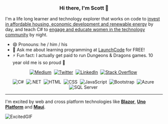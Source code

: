 ### <p align="center">Hi there, I'm Scott 👋</p>

I'm a life long learner and technology explorer that works on code to [invest in affordable housing, economic development and renewable energy](https://usbank.com/cdc) by day, and teach C# to [engage and educate women in the technology community](https://www.launchcode.org/coder_girl) by night.

- 😄 Pronouns: he / him / his
- 💬 Ask me about learning programming at [LaunchCode](https://www.launchcode.org/) for FREE!
- ⚡ Fun fact: I actually get paid to run Dungeons & Dragons games.  10 year old me is so proud 🥲

<p align="center">
  <a href="https://scottkuhl.medium.com/"><img src="https://img.shields.io/badge/Medium-12100E?style=for-the-badge&logo=medium&logoColor=white" alt="Medium" /></a>&nbsp;
  <a href="https://twitter.com/scottkuh"><img src="https://img.shields.io/badge/Twitter-1DA1F2?style=for-the-badge&logo=twitter&logoColor=white" alt="Twitter" /></a>&nbsp;
  <a href="(https://www.linkedin.com/in/scottrkuhl/"><img src="https://img.shields.io/badge/LinkedIn-0077B5?style=for-the-badge&logo=linkedin&logoColor=white" alt="LinkedIn" /></a>&nbsp;
  <a href="https://stackoverflow.com/users/5994749/scott-kuhl"><img src="https://img.shields.io/badge/Stack_Overflow-FE7A16?style=for-the-badge&logo=stack-overflow&logoColor=white" alt="Stack Overflow" /></a>&nbsp;
</p>

<p align="center">
  <img src="https://img.shields.io/badge/C%23-239120?style=for-the-badge&logo=c-sharp&logoColor=white" alt="C#" />&nbsp;
  <img src="https://img.shields.io/badge/.NET-5C2D91?style=for-the-badge&logo=.net&logoColor=white" alt=".NET" />&nbsp;
  <img src="https://img.shields.io/badge/HTML-239120?style=for-the-badge&logo=html5&logoColor=white" alt="HTML" />&nbsp;
  <img src="https://img.shields.io/badge/CSS-239120?&style=for-the-badge&logo=css3&logoColor=white" alt="CSS" />&nbsp;
  <img src="https://img.shields.io/badge/JavaScript-F7DF1E?style=for-the-badge&logo=javascript&logoColor=black" alt="JavaScript" />&nbsp;
  <img src="https://img.shields.io/badge/Bootstrap-563D7C?style=for-the-badge&logo=bootstrap&logoColor=white" alt="Bootstrap" />&nbsp;
  <img src="https://img.shields.io/badge/Microsoft_Azure-0089D6?style=for-the-badge&logo=microsoft-azure&logoColor=white" alt="Azure" />&nbsp;
  <img src="https://img.shields.io/badge/Microsoft_SQL_Server-CC2927?style=for-the-badge&logo=microsoft-sql-server&logoColor=white" alt="SQL Server" />&nbsp;
</p>

---

I'm excited by web and cross platform technologies like **[Blazor](https://dotnet.microsoft.com/apps/aspnet/web-apps/blazor)**, **[Uno Platform](https://platform.uno/)** and **[Maui](https://docs.microsoft.com/en-us/dotnet/maui/what-is-maui)**.  

![ExcitedGIF](https://user-images.githubusercontent.com/4465616/138962872-27a238dd-417c-40a0-90ed-9b7c0c9899cc.gif)


<!--
**scottkuhl/scottkuhl** is a ✨ _special_ ✨ repository because its `README.md` (this file) appears on your GitHub profile.

Here are some ideas to get you started:

- 🔭 I’m currently working on ...
- 🌱 I’m currently learning ...
- 👯 I’m looking to collaborate on ...
- 🤔 I’m looking for help with ...
- 💬 Ask me about ...
- 📫 How to reach me: ...
- 😄 Pronouns: ...
- ⚡ Fun fact: ...
-->
